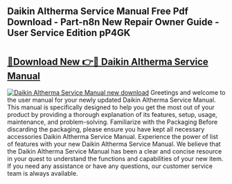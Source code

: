 ## Daikin Altherma Service Manual Free Pdf Download - Part-n8n New Repair Owner Guide - User Service Edition pP4GK

# <h2><a href="http://cf18059.oget.top/?id=Daikin+Altherma+Service+Manual">🔗Download New 👉🔴 Daikin Altherma Service Manual</a></h2>

[![Daikin Altherma Service Manual new download](https://i.imgur.com/5g1atiW.png)](http://cf18059.oget.top/?id=Daikin+Altherma+Service+Manual)
Greetings and welcome to the user manual for your newly updated Daikin Altherma Service Manual. This manual is specifically designed to help you get the most out of your product by providing a thorough explanation of its features, setup, usage, maintenance, and problem-solving. Familiarize with the Packaging Before discarding the packaging, please ensure you have kept all necessary accessories Daikin Altherma Service Manual. Experience the power of list of features with your new Daikin Altherma Service Manual. We believe that the Daikin Altherma Service Manual has been a clear and concise resource in your quest to understand the functions and capabilities of your new item. If you need any assistance or have any questions, our customer service team is always available.
